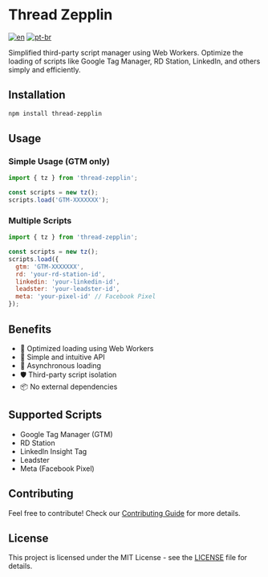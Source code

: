 # Thread Zepplin

[![en](https://img.shields.io/badge/lang-en-red.svg)](README.md)
[![pt-br](https://img.shields.io/badge/lang-pt--br-green.svg)](README.pt-BR.md)

Simplified third-party script manager using Web Workers. Optimize the loading of scripts like Google Tag Manager, RD Station, LinkedIn, and others simply and efficiently.

## Installation

```bash
npm install thread-zepplin
```

## Usage

### Simple Usage (GTM only)
```javascript
import { tz } from 'thread-zepplin';

const scripts = new tz();
scripts.load('GTM-XXXXXXX');
```

### Multiple Scripts
```javascript
import { tz } from 'thread-zepplin';

const scripts = new tz();
scripts.load({
  gtm: 'GTM-XXXXXXX',
  rd: 'your-rd-station-id',
  linkedin: 'your-linkedin-id',
  leadster: 'your-leadster-id',
  meta: 'your-pixel-id' // Facebook Pixel
});
```

## Benefits

- 🚀 Optimized loading using Web Workers
- 🎯 Simple and intuitive API
- 🔄 Asynchronous loading
- 🛡️ Third-party script isolation
- 📦 No external dependencies

## Supported Scripts

- Google Tag Manager (GTM)
- RD Station
- LinkedIn Insight Tag
- Leadster
- Meta (Facebook Pixel)

## Contributing

Feel free to contribute! Check our [Contributing Guide](CONTRIBUTING.md) for more details.

## License

This project is licensed under the MIT License - see the [LICENSE](LICENSE) file for details.